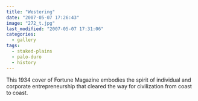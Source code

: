 ```yaml
---
title: "Westering"
date: "2007-05-07 17:26:43"
image: "272_t.jpg"
last_modified: "2007-05-07 17:31:06"
categories:
  - gallery
tags:
  - staked-plains
  - palo-duro
  - history  
---
```


This 1934 cover of Fortune Magazine embodies the spirit of individual and corporate entrepreneurship that cleared the way for civilization from coast to coast.
